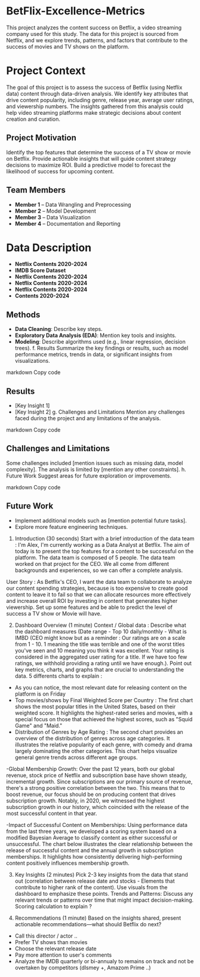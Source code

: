 # BetFlix-Excellence-Metrics

This project analyzes the content success on Betflix, a video streaming company used for this study. The data for this project is sourced from Netflix, and we explore trends, patterns, and factors that contribute to the success of movies and TV shows on the platform.

# Project Context 
The goal of this project is to assess the success of Betflix (using Netflix data) content through data-driven analysis. We identify key attributes that drive content popularity, including genre, release year, average user ratings, and viewership numbers. The insights gathered from this analysis could help video streaming platforms make strategic decisions about content creation and curation.

## Project Motivation

Identify the top features that determine the success of a TV show or movie on Betflix.
Provide actionable insights that will guide content strategy decisions to maximize ROI. 
Build a predictive model to forecast the likelihood of success for upcoming content.
 
## Team Members
- **Member 1** – Data Wrangling and Preprocessing
- **Member 2** – Model Development
- **Member 3** – Data Visualization
- **Member 4** – Documentation and Reporting
 
# Data Description
 - **Netflix Contents 2020-2024**
 - **IMDB Score Dataset**
 - **Netflix Contents 2020-2024**
 - **Netflix Contents 2020-2024**
 - **Netflix Contents 2020-2024**
 - **Contents 2020-2024**
 
## Methods
- **Data Cleaning**: Describe key steps.
- **Exploratory Data Analysis (EDA)**: Mention key tools and insights.
- **Modeling**: Describe algorithms used (e.g., linear regression, decision trees).
f. Results
Summarize the key findings or results, such as model performance metrics, trends in data, or significant insights from visualizations.

markdown
Copy code
## Results
- [Key Insight 1]
- [Key Insight 2]
g. Challenges and Limitations
Mention any challenges faced during the project and any limitations of the analysis.

markdown
Copy code
## Challenges and Limitations
Some challenges included [mention issues such as missing data, model complexity]. The analysis is limited by [mention any other constraints].
h. Future Work
Suggest areas for future exploration or improvements.

markdown
Copy code
## Future Work
- Implement additional models such as [mention potential future tasks].
- Explore more feature engineering techniques.
1. Introduction (30 seconds)
Start with a brief introduction of the data team : I'm Alex, I'm currently working as a Data Analyst at Betflix. The aim of today is to present the top features for a content to be successful on the platform. The data team is composed of 5 people. The data team worked on that project for the CEO. We all come from different backgrounds and experiences, so we can offer a complete analysis.

User Story : 
As Betflix's CEO,
I want the data team to collaborate to analyze our content spending strategies, because is too expensive to create good content to leave it to fail
so that we can allocate resources more effectively and increase overall ROI by investing in content that generates higher viewership. Set up some features and be able to predict the level of success a TV show or Movie will have.


2. Dashboard Overview (1 minute)
Context / Global data : Describe what the dashboard measures (Date range - Top 10 daily/monthly - What is IMBD (CEO might know but as a reminder : Our ratings are on a scale from 1 - 10. 1 meaning the title was terrible and one of the worst titles you've seen and 10 meaning you think it was excellent. Your rating is considered in the aggregated user rating for a title. If we have too few ratings, we withhold providing a rating until we have enough.).
Point out key metrics, charts, and graphs that are crucial to understanding the data.
5 differents charts to explain : 
  - As you can notice, the most relevant date for releasing content on the platform is on Friday
-  Top movies/shows by Final Weighted Score per Country : The first chart shows the most popular titles in the United States, based on their weighted score. It highlights the highest-rated series and movies, with a special focus on those that achieved the highest scores, such as "Squid Game" and "Maid."​
- Distribution of Genres by Age Rating :  The second chart provides an overview of the distribution of genres across age categories. It illustrates the relative popularity of each genre, with comedy and drama largely dominating the other categories. This chart helps visualize general genre trends across different age groups.

-Global Membership Growth:
Over the past 12 years, both our global revenue, stock price of Netflix and subscription base have shown steady, incremental growth. Since subscriptions are our primary source of revenue, there's a strong positive correlation between the two. This means that to boost revenue, our focus should be on producing content that drives subscription growth. Notably, in 2020, we witnessed the highest subscription growth in our history, which coincided with the release of the most successful content in that year.

-Impact of Successful Content on Memberships:
Using performance data from the last three years, we developed a scoring system based on a modified Bayesian Average to classify content as either successful or unsuccessful. The chart below illustrates the clear relationship between the release of successful content and the annual growth in subscription memberships. It highlights how consistently delivering high-performing content positively influences membership growth.




3. Key Insights (2 minutes)
Pick 2-3 key insights from the data that stand out (correlation between release date and stocks - Elements that contribute to higher rank of the content).
Use visuals from the dashboard to emphasize these points.
Trends and Patterns:
Discuss any relevant trends or patterns over time that might impact decision-making.
Scoring calculation to explain ? 



4. Recommendations (1 minute)
Based on the insights shared, present actionable recommendations—what should Betflix do next?
- Call this director / actor ..
- Prefer TV shows than movies
- Choose the relevant release date
- Pay more attention to user's comments
- Analyze the IMDB quarterly or bi-annualy to remains on track and not be overtaken by competitors (dIsmey +, Amazom Prime ..)
